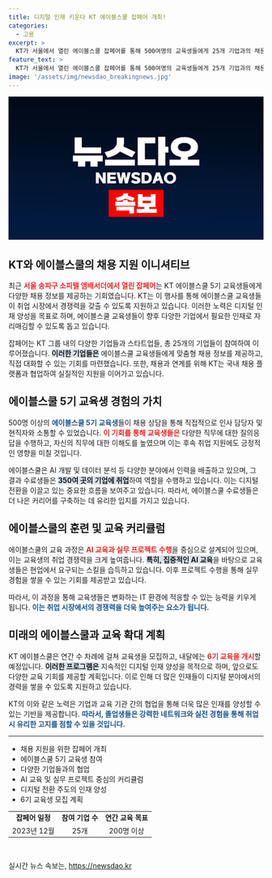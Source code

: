 ```yaml
---
title: 디지털 인재 키운다 KT 에이블스쿨 잡페어 개최!
categories:
  - 고용
excerpt: >
  KT가 서울에서 열린 에이블스쿨 잡페어를 통해 500여명의 교육생들에게 25개 기업과의 채용 상담 기회를 제공했습니다. AI 및 디지털 분야 인재 양성을 목표로 하는 에이블스쿨은 앞으로도 실무 프로젝트와 집중 교육으로 높은 취업 경쟁력을 이어갈 계획입니다.
feature_text: >
  KT가 서울에서 열린 에이블스쿨 잡페어를 통해 500여명의 교육생들에게 25개 기업과의 채용 상담 기회를 제공했습니다. AI 및 디지털 분야 인재 양성을 목표로 하는 에이블스쿨은 앞으로도 실무 프로젝트와 집중 교육으로 높은 취업 경쟁력을 이어갈 계획입니다.
image: '/assets/img/newsdao_breakingnews.jpg'
---
```


<p><img src="/assets/img/newsdao_breakingnews.jpg" alt="ontimetimes 속보" /></p>

<h2 data-ke-size="size26">KT와 에이블스쿨의 채용 지원 이니셔티브</h2>

<p data-ke-size="size16">최근 <b><span style="color: #ee2323;">서울 송파구 소피텔 앰배서더에서 열린 잡페어</span></b>는 KT 에이블스쿨 5기 교육생들에게 다양한 채용 정보를 제공하는 기회였습니다. KT는 이 행사를 통해 에이블스쿨 교육생들이 취업 시장에서 경쟁력을 갖출 수 있도록 지원하고 있습니다. 이러한 노력은 디지털 인재 양성을 목표로 하며, 에이블스쿨 교육생들이 향후 다양한 기업에서 필요한 인재로 자리매김할 수 있도록 돕고 있습니다.</p>

<p data-ke-size="size16">잡페어는 KT 그룹 내의 다양한 기업들과 스타트업들, 총 25개의 기업들이 참여하여 이루어졌습니다. <b><span style="background-color: #21538527;">이러한 기업들은</span></b> 에이블스쿨 교육생들에게 맞춤형 채용 정보를 제공하고, 직접 대화할 수 있는 기회를 마련했습니다. 또한, 채용과 연계를 위해 KT는 국내 채용 플랫폼과 협업하여 실질적인 지원을 이어가고 있습니다.</p>

<h2 data-ke-size="size26">에이블스쿨 5기 교육생 경험의 가치</h2>

<p data-ke-size="size16">500명 이상의 <b><span style="color: #1a5490;">에이블스쿨 5기 교육생</span></b>들이 채용 상담을 통해 직접적으로 인사 담당자 및 현직자와 소통할 수 있었습니다. <b><span style="color: #ee2323;">이 기회를 통해 교육생들은</span></b> 다양한 직무에 대한 질의응답을 수행하고, 자신의 직무에 대한 이해도를 높였으며 이는 후속 취업 지원에도 긍정적인 영향을 미칠 것입니다.</p>

<p data-ke-size="size16">에이블스쿨은 AI 개발 및 데이터 분석 등 다양한 분야에서 인력을 배출하고 있으며, 그 결과 수료생들은 <b><span style="background-color: #21538527;">350여 곳의 기업에 취업</span></b>하여 역할을 수행하고 있습니다. 이는 디지털 전환을 이끌고 있는 중요한 흐름을 보여주고 있습니다. 따라서, 에이블스쿨 수료생들은 더 나은 커리어를 구축하는 데 유리한 입지를 가지고 있습니다.</p>

<h2 data-ke-size="size26">에이블스쿨의 훈련 및 교육 커리큘럼</h2>

<p data-ke-size="size16">에이블스쿨의 교육 과정은 <b><span style="color: #ee2323;">AI 교육과 실무 프로젝트 수행</span></b>을 중심으로 설계되어 있으며, 이는 교육생의 취업 경쟁력을 크게 높여줍니다. <b><span style="background-color: #21538527;">특히, 집중적인 AI 교육</span></b>을 바탕으로 교육생들은 현업에서 요구되는 스킬을 습득하고 있습니다. 이후 프로젝트 수행을 통해 실무 경험을 쌓을 수 있는 기회를 제공받고 있습니다.</p>

<p data-ke-size="size16">따라서, 이 과정을 통해 교육생들은 변화하는 IT 환경에 적응할 수 있는 능력을 키우게 됩니다. <b><span style="color: #1a5490;">이는 취업 시장에서의 경쟁력을 더욱 높여주는 요소가 됩니다.</span></b></p>

<h2 data-ke-size="size26">미래의 에이블스쿨과 교육 확대 계획</h2>

<p data-ke-size="size16">KT 에이블스쿨은 연간 수 차례에 걸쳐 교육생을 모집하고, 내달에는 <b><span style="color: #ee2323;">6기 교육을 개시</span></b>할 예정입니다. <b><span style="background-color: #21538527;">이러한 프로그램은</span></b> 지속적인 디지털 인재 양성을 목적으로 하며, 앞으로도 다양한 교육 기회를 제공할 계획입니다. 이로 인해 더 많은 인재들이 디지털 분야에서의 경력을 쌓을 수 있도록 지원하고 있습니다.</p>

<p data-ke-size="size16">KT의 이와 같은 노력은 기업과 교육 기관 간의 협업을 통해 더욱 많은 인재를 양성할 수 있는 기반을 제공합니다. <b><span style="color: #1a5490;">따라서, 졸업생들은 강력한 네트워크와 실전 경험을 통해 취업 시 유리한 고지를 점할 수 있을 것입니다.</span></b></p>

<hr>

<ul>
    <li>채용 지원을 위한 잡페어 개최</li>
    <li>에이블스쿨 5기 교육생 참여</li>
    <li>다양한 기업들과의 협업</li>
    <li>AI 교육 및 실무 프로젝트 중심의 커리큘럼</li>
    <li>디지털 전환 주도의 인재 양성</li>
    <li>6기 교육생 모집 계획</li>
</ul>

<table>
    <tr>
        <td style="text-align: center; height: 17px;"><b>잡페어 일정</b></td>
        <td style="text-align: center; height: 17px;"><b>참여 기업 수</b></td>
        <td style="text-align: center; height: 17px;"><b>연간 교육 목표</b></td>
    </tr>
    <tr>
        <td style="text-align: center; height: 17px;">2023년 12월</td>
        <td style="text-align: center; height: 17px;">25개</td>
        <td style="text-align: center; height: 17px;">200명 이상</td>
    </tr>
</table>

<p data-ke-size="size16">&nbsp;</p>
실시간 뉴스 속보는, <a href="https://newsdao.kr" rel="dofollow">https://newsdao.kr</a>


